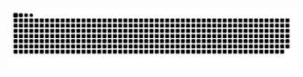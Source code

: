 
<picture>
  <source
    media="(prefers-color-scheme: dark)"
    srcset="https://raw.githubusercontent.com/lisisisan/lisisisan/refs/heads/output/github-contribution-grid-snake-dark.svg"
  />
  <source
    media="(prefers-color-scheme: light)"
    srcset="https://raw.githubusercontent.com/lisisisan/lisisisan/refs/heads/output/github-contribution-grid-snake.svg"
  />
  <img
    alt="github contribution grid snake animation"
    src="https://raw.githubusercontent.com/platane/snk/output/github-contribution-grid-snake.svg"
  />

</picture>

